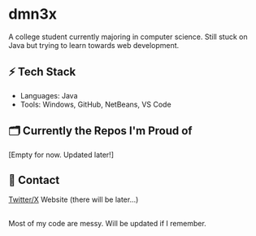 # dmn3x

A college student currently majoring in computer science. Still stuck on Java but trying to learn towards web development.

## ⚡ Tech Stack
- Languages: Java
- Tools: Windows, GitHub, NetBeans, VS Code

## 🗂️ Currently the Repos I'm Proud of
[Empty for now. Updated later!]

## 📨 Contact
[Twitter/X](https://twitter.com/quazanism)
Website (there will be later...)

##
Most of my code are messy. Will be updated if I remember.

<!-- No fancy badges. No filler. Just facts. -->

<!--
**dmn3x/dmn3x** is a ✨ _special_ ✨ repository because its `README.md` (this file) appears on your GitHub profile.

Here are some ideas to get you started:

- 🔭 I’m currently working on ...
- 🌱 I’m currently learning ...
- 👯 I’m looking to collaborate on ...
- 🤔 I’m looking for help with ...
- 💬 Ask me about ...
- 📫 How to reach me: ...
- 😄 Pronouns: ...
- ⚡ Fun fact: ...
-->
